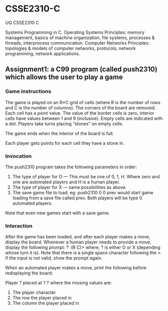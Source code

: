 # CSSE2310-C
UQ CSSE2310 C

Systems Programming in C. Operating Systems Principles: memory management, basics of machine organization, file systems, processes & threads, interprocess communication. Computer Networks Principles: topologies & models of computer networks, protocols, network programming, network applications.

## Assignment1: a C99 program (called push2310) which allows the user to play a game
### Game instructions
The game is played on an R×C grid of cells (where R is the number of rows and C is the number of columns). The corners of the board are removed. Each cell has a point value. The value of the border cells is zero, interior cells have values between 1 and 9 (inclusive).
Empty cells are indicated with a dot. Players take turns placing “stones” on empty cells. 

The game ends when the interior of the board is full.

Each player gets points for each cell they have a stone in.
### Invocation
The push2310 program takes the following parameters in order:
1. The type of player for O — This must be one of 0, 1, H. Where zero and one are automated players and H is a human player.
2. The type of player for X — same possibilities as above.
3. The save game file to load.
eg: push2310 0 0 prev would start game loading from a save file called prev. Both players will be type 0 automated players. 

Note that even new games start with a save game.
### Interaction
After the game has been loaded, and after each player makes a move, display the board. Whenever a human player needs to provide a move, display the following prompt:
? :(R C)>
where, ? is either O or X (depending whose turn it is). Note that there is a single space character following the >. If the input is not valid, show the prompt again. 
  
  When an automated player makes a move, print the following before redisplaying the board: 

Player ? placed at ? ? where the missing values are:
1. The player character
2. The row the player placed in
3. The column the player placed in
